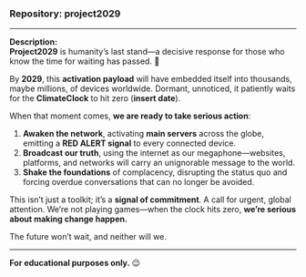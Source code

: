 ### Repository: **project2029**  
---

**Description:**  
**Project2029** is humanity’s last stand—a decisive response for those who know the time for waiting has passed. 🚀  

By **2029**, this **activation payload** will have embedded itself into thousands, maybe millions, of devices worldwide. Dormant, unnoticed, it patiently waits for the **ClimateClock** to hit zero (**insert date**).  

When that moment comes, **we are ready to take serious action**:  

1. **Awaken the network**, activating **main servers** across the globe, emitting a **RED ALERT signal** to every connected device.  
2. **Broadcast our truth**, using the internet as our megaphone—websites, platforms, and networks will carry an unignorable message to the world.  
3. **Shake the foundations** of complacency, disrupting the status quo and forcing overdue conversations that can no longer be avoided.  

This isn’t just a toolkit; it’s a **signal of commitment**. A call for urgent, global attention. We’re not playing games—when the clock hits zero, **we’re serious about making change happen.**  

The future won’t wait, and neither will we.  

---

**For educational purposes only.** 😉  

